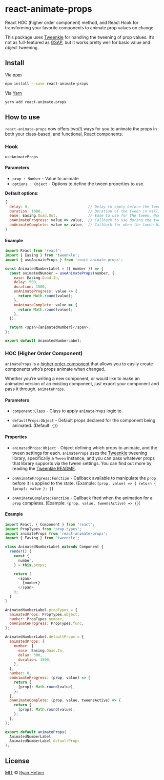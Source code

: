 # react-animate-props

React HOC (higher order component) method, and React Hook for transforming
your favorite components to animate prop values on change.

This package uses [Tweenkle](https://github.com/ryanhefner/tweenkle) for handling
the tweening of prop values. It’s not as full-featured as [GSAP](https://github.com/greensock/GreenSock-JS),
but it works pretty well for basic value and object tweening.

## Install

Via [npm](https://npmjs.com/package/react-animate-props)

```sh
npm install --save react-animate-props
```

Via [Yarn](https://yarn.fyi/react-animate-props)

```sh
yarn add react-animate-props
```

## How to use

`react-animate-props` now offers two(!) ways for you to animate the props in both
your class-based, and functional, React components.

### Hook

`useAnimateProps`

#### Parameters

* `prop : Number` - Value to animate
* `options : Object` - Options to define the tween properties to use.

__Default options:__

```js
{
  delay: 0,                           // Delay to apply before the tween starts
  duration: 1000,                     // Duration of the tween in milliseconds
  ease: Easing.Quad.Out,              // Ease to use for the tween, @see [Tweenkle](https://github.com/ryanhefner/tweenkle) for options
  onAnimateProgress: value => value,  // Callback to use during the tweening process, as well as being able to manipulate the value during the tween
  onAnimateComplete: value => value,  // Callback for when the tween has completed, as well as being able to manipulate the final value of the tween
}
```

#### Example

```js
import React from 'react';
import { Easing } from 'tweenkle';
import { useAnimateProps } from 'react-animate-props';

const AnimatedNumberLabel = ({ number }) => {
  const animatedNumber = useAnimateProps(number, {
    ease: Easing.Quad.In,
    delay: 500,
    duration: 1500,
    onAnimateProgress: value => {
      return Math.round(value);
    },
    onAnimateComplete: value => {
      return Math.round(value);
    },
  });

  return <span>{animatedNumber}</span>;
};

export default AnimatedNumberLabel;
```

### HOC (Higher Order Component)

`animateProps` is a [higher order component](https://facebook.github.io/react/docs/higher-order-components.html)
that allows you to easily create components who’s props animate when changed.

Whether you’re writing a new component, or would like to make an animated version
of an existing component, just export your component and pass it through, `animateProps`.

#### Parameters

* `component:Class` - Class to apply `animateProps` logic to.

* `defaultProps:Object` - Default props declared for the component being animated. (Default: `{}`)

#### Properties

* `animatedProps:Object` - Object defining which props to animate, and the tween
settings for each. `animateProps` uses the [Tweenkle](https://github.com/ryanhefner/tweenkle)
tweening library, specifically a `Tween` instance, and you can pass whatever props that
library supports via the tween settings. You can find out more by reading the
[Tweenkle README](https://github.com/ryanhefner/tweenkle).

* `onAnimateProgress:Function` - Callback available to manipulate the `prop` before
it is applied to the state. (Example: `(prop, value) => { return { [prop]: value }; }`)

* `onAnimateComplete:Function` - Callback fired when the animation for a `prop` completes.
(Example: `(prop, value, tweensActive) => {}`)

#### Example

```js
import React, { Component } from 'react';
import PropTypes from 'prop-types';
import animateProps from 'react-animate-props';
import { Easing } from 'tweenkle';

class AnimatedNumberLabel extends Component {
  render() {
    const {
      number,
    } = this.props;

    return (
      <span>
        {number}
      </span>
    );
  }
}

AnimatedNumberLabel.propTypes = {
  animatedProps: PropTypes.object,
  number: PropTypes.number,
  onAnimateProgress: PropTypes.func,
};

AnimatedNumberLabel.defaultProps = {
  animatedProps: {
    number: {
      ease: Easing.Quad.In,
      delay: 500,
      duration: 1500,
    },
  },
  number: 0,
  onAnimateProgress: (prop, value) => {
    return {
      [prop]: Math.round(value),
    };
  },
  onAnimateComplete: (prop, value, tweensActive) => {
    return {
      [prop]: Math.round(value),
    };
  },
};

export default animateProps(
  AnimatedNumberLabel,
  AnimatedNumberLabel.defaultProps
);
```

## License

[MIT](LICENSE) © [Ryan Hefner](https://www.ryanhefner.com)
